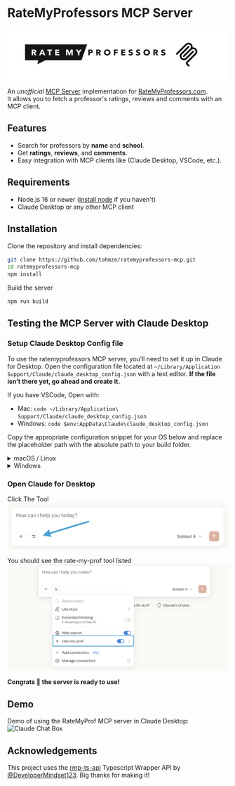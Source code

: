 # RateMyProfessors MCP Server

![RateMyProfessorMCP Logo](./static/rmpmcp.png)

An _unofficial_ [MCP Server](https://modelcontextprotocol.io/docs/getting-started/intro) implementation for [RateMyProfessors.com](https://www.ratemyprofessors.com/).  
It allows you to fetch a professor's ratings, reviews and comments with an MCP client.

## Features

- Search for professors by **name** and **school**.
- Get **ratings**, **reviews**, and **comments**.
- Easy integration with MCP clients like (Claude Desktop, VSCode, etc.).

## Requirements

- Node.js 16 or newer ([install node](https://nodejs.org/en) if you haven't)
- Claude Desktop or any other MCP client

## Installation

Clone the repository and install dependencies:

```bash
git clone https://github.com/tohmze/ratemyprofessors-mcp.git
cd ratemyprofessors-mcp
npm install
```

Build the server
```bash
npm run build 
```

## Testing the MCP Server with Claude Desktop

### Setup Claude Desktop Config file

To use the ratemyprofessors MCP server, you’ll need to set it up in Claude for Desktop. Open the configuration file located at ```~/Library/Application Support/Claude/claude_desktop_config.json``` with a text editor. **If the file isn’t there yet, go ahead and create it.**

If you have VSCode, Open with:

- Mac: ```code ~/Library/Application\ Support/Claude/claude_desktop_config.json```
- Windows: ```code $env:AppData\Claude\claude_desktop_config.json```

Copy the appropriate configuration snippet for your OS below and replace the placeholder path with the absolute path to your build folder.
<details>
<summary>macOS / Linux</summary>

```json
{
  "mcpServers": {
    "rate-my-prof": {
      "command": "node",
      "args": ["/ABSOLUTE/PATH/TO/PARENT/FOLDER/ratemyprofessors-mcp/build/index.js"]
    }
  }
}
```
</details>

<details>
<summary>Windows</summary>

```json
{
  "mcpServers": {
    "rate-my-prof": {
      "command": "node",
      "args": ["C:\\PATH\\TO\\PARENT\\FOLDER\\ratemyprofessors-mcp\\build\\index.js"]
    }
  }
}
```
</details>

### Open Claude for Desktop
Click The Tool 
![Claude Chat Box](./static/claude_chat.png)

You should see the rate-my-prof tool listed
![Claude Chat Box](./static/claude_chat_tool.png)

**Congrats 🥳 the server is ready to use!** 

## Demo
Demo of using the RateMyProf MCP server in Claude Desktop:
![Claude Chat Box](./static/demo_1.gif)

## Acknowledgements

This project uses the [rmp-ts-api](https://github.com/DeveloperMindset123/rmp-ts-api) Typescript Wrapper API by [@DeveloperMindset123](https://github.com/DeveloperMindset123). Big thanks for making it! 
